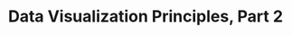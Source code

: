 ---
title       : Data Visualization Principles, Part 2
description : Show the Data, Ease Comparisons - Use Common Axes, Consider Transformations, Ease Comparisons - Compared Visual Cues Should Be Adjacent
---